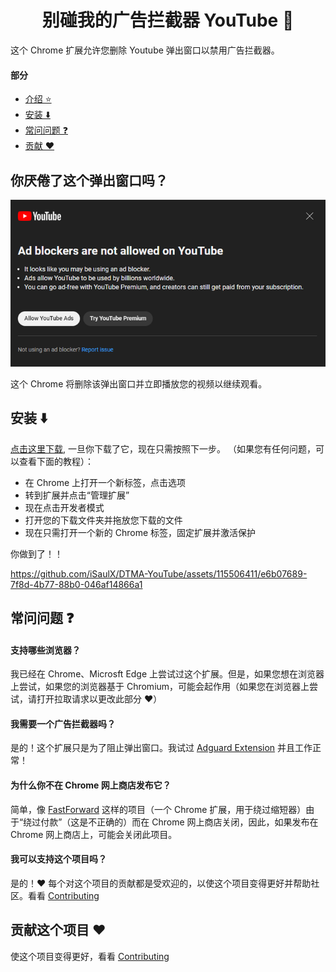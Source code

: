 <h1 align='center'>别碰我的广告拦截器 YouTube 🚫</h1>

这个 Chrome 扩展允许您删除 Youtube 弹出窗口以禁用广告拦截器。

#### 部分
- [介绍 ⭐](https://github.com/iSaulX/DTMA-YouTube#do-you-get-tired-of-this-popup-)
- [安装 ⬇️](https://github.com/iSaulX/DTMA-YouTube#installation-%EF%B8%8F-)
- [常问问题 ❓](https://github.com/iSaulX/DTMA-YouTube/edit/main/README.md#faq-)
- [贡献 ❤️](https://github.com/iSaulX/DTMA-YouTube/edit/main/README.md#contributing-this-project-%EF%B8%8F)

<h2>你厌倦了这个弹出窗口吗？ </h2>
<img src='/images/popUp.png'>

这个 Chrome 将删除该弹出窗口并立即播放您的视频以继续观看。

<h2>安装 ⬇️ </h2>

[点击这里下载](https://github.com/iSaulX/DTMA-YouTube/releases/download/v1.2/source.v1.2.zip), 一旦你下载了它，现在只需按照下一步。 （如果您有任何问题，可以查看下面的教程）：

- 在 Chrome 上打开一个新标签，点击选项
- 转到扩展并点击“管理扩展”
- 现在点击开发者模式
- 打开您的下载文件夹并拖放您下载的文件
- 现在只需打开一个新的 Chrome 标签，固定扩展并激活保护

你做到了！！

https://github.com/iSaulX/DTMA-YouTube/assets/115506411/e6b07689-7f8d-4b77-88b0-046af14866a1

## 常问问题 ❓

#### 支持哪些浏览器？
我已经在 Chrome、Microsft Edge 上尝试过这个扩展。但是，如果您想在浏览器上尝试，如果您的浏览器基于 Chromium，可能会起作用（如果您在浏览器上尝试，请打开拉取请求以更改此部分 ❤️）

#### 我需要一个广告拦截器吗？
是的！这个扩展只是为了阻止弹出窗口。我试过 [Adguard Extension](https://adguard.com/es/welcome.html) 并且工作正常！

#### 为什么你不在 Chrome 网上商店发布它？
简单，像 [FastForward](https://github.com/FastForwardTeam/FastForward) 这样的项目（一个 Chrome 扩展，用于绕过缩短器）由于“绕过付款”（这是不正确的）而在 Chrome 网上商店关闭，因此，如果发布在 Chrome 网上商店上，可能会关闭此项目。

#### 我可以支持这个项目吗？
是的！❤️ 每个对这个项目的贡献都是受欢迎的，以使这个项目变得更好并帮助社区。看看 [Contributing](https://github.com/iSaulX/DTMA-YouTube/blob/main/CONTRIBUTING.md)

## 贡献这个项目 ❤️

使这个项目变得更好，看看 [Contributing](https://github.com/iSaulX/DTMA-YouTube/blob/main/CONTRIBUTING.md)